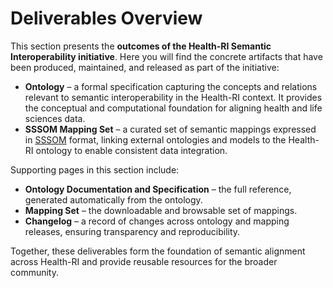# Deliverables Overview

This section presents the **outcomes of the Health-RI Semantic Interoperability initiative**.
Here you will find the concrete artifacts that have been produced, maintained, and released as part of the initiative:

- **Ontology** – a formal specification capturing the concepts and relations relevant to semantic interoperability in the Health-RI context. It provides the conceptual and computational foundation for aligning health and life sciences data.
- **SSSOM Mapping Set** – a curated set of semantic mappings expressed in [SSSOM](https://w3id.org/sssom/) format, linking external ontologies and models to the Health-RI ontology to enable consistent data integration.

Supporting pages in this section include:

- **Ontology Documentation and Specification** – the full reference, generated automatically from the ontology.
- **Mapping Set** – the downloadable and browsable set of mappings.
- **Changelog** – a record of changes across ontology and mapping releases, ensuring transparency and reproducibility.

Together, these deliverables form the foundation of semantic alignment across Health-RI and provide reusable resources for the broader community.
